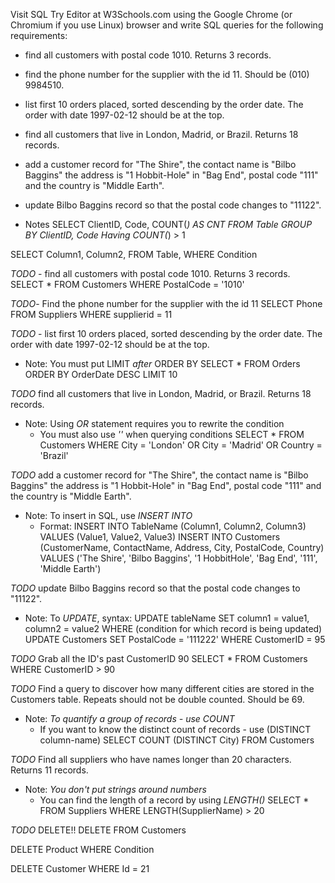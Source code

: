 
Visit SQL Try Editor at W3Schools.com using the Google Chrome (or Chromium if you use Linux) browser and write SQL queries for the following requirements:

* find all customers with postal code 1010. Returns 3 records.
* find the phone number for the supplier with the id 11. Should be (010) 9984510.
* list first 10 orders placed, sorted descending by the order date. The order with date 1997-02-12 should be at the top.
* find all customers that live in London, Madrid, or Brazil. Returns 18 records.
* add a customer record for "The Shire", the contact name is "Bilbo Baggins" the address is "1 Hobbit-Hole" in "Bag End", postal code "111" and the country is "Middle Earth".
* update Bilbo Baggins record so that the postal code changes to "11122".



* Notes
SELECT ClientID, Code, COUNT(*) AS CNT
FROM Table
GROUP BY ClientID, Code
Having
COUNT(*) > 1

SELECT Column1, Column2,
FROM Table, 
WHERE Condition


*TODO* - find all customers with postal code 1010. Returns 3 records.
SELECT * 
FROM Customers
WHERE PostalCode = '1010'


*TODO*- Find the phone number for the supplier with the id 11
SELECT Phone FROM Suppliers WHERE supplierid = 11


*TODO* - list first 10 orders placed, sorted descending by the order date. The order with date 1997-02-12 should be at the top.
- Note: You must put LIMIT _after_ ORDER BY 
SELECT * 
FROM Orders 
ORDER BY OrderDate DESC 
LIMIT 10 


*TODO* find all customers that live in London, Madrid, or Brazil. Returns 18 records.
- Note: Using *OR* statement requires you to rewrite the condition 
     - You must also use _''_ when querying conditions
SELECT * 
FROM Customers
WHERE City = 'London' OR City = 'Madrid' OR Country = 'Brazil'


*TODO* add a customer record for "The Shire", the contact name is "Bilbo Baggins" the address is "1 Hobbit-Hole" in "Bag End", postal code "111" and the country is "Middle Earth".
- Note: To insert in SQL, use *INSERT INTO* 
     - Format: INSERT INTO TableName (Column1, Column2, Column3)
               VALUES (Value1, Value2, Value3)
INSERT INTO Customers (CustomerName, ContactName, Address, City, PostalCode, Country)
VALUES ('The Shire', 'Bilbo Baggins', '1 HobbitHole', 'Bag End', '111', 'Middle Earth')


*TODO* update Bilbo Baggins record so that the postal code changes to "11122".
- Note: To *UPDATE*, syntax:
     UPDATE tableName 
     SET column1 = value1, column2 = value2
     WHERE (condition for which record is being updated)
UPDATE Customers
SET PostalCode = '111222'
WHERE CustomerID = 95


*TODO* Grab all the ID's past CustomerID 90
SELECT *
FROM Customers
WHERE CustomerID > 90


*TODO* Find a query to discover how many different cities are stored in the Customers table. Repeats should not be double counted. Should be 69.
- Note: *To quantify a group of records - use COUNT*
     - If you want to know the distinct count of records - use (DISTINCT column-name)
SELECT COUNT (DISTINCT City)
FROM Customers

*TODO* Find all suppliers who have names longer than 20 characters. Returns 11 records.
- Note: *You don't put strings around numbers*
     - You can find the length of a record by using *LENGTH()*
SELECT * 
FROM Suppliers
WHERE LENGTH(SupplierName) > 20 


*TODO* DELETE!!
DELETE FROM Customers 

DELETE Product
WHERE Condition 

DELETE Customer 
WHERE Id = 21